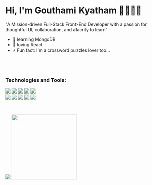 # Hi, I'm Gouthami Kyatham 👋👨🏻‍💻 
"A Mission-driven Full-Stack Front-End Developer with a passion for thoughtful UI, collaboration, and alacrity to learn"
<br>

- 🧠 learning MongoDB
- 💜 loving React
- ⚡ Fun fact: I'm a crossword puzzles lover too...

<br/>
<br/>

<h3> Technologies and Tools: </h3>
<p>
  <img src="https://img.shields.io/badge/html5%20-%23E34F26.svg?&style=for-the-badge&logo=html5&logoColor=white"/>
  <img src="https://img.shields.io/badge/css3%20-%231572B6.svg?&style=for-the-badge&logo=css3&logoColor=white"/>
  <img src="https://img.shields.io/badge/javascript%20-%23323330.svg?&style=for-the-badge&logo=javascript&logoColor=%23F7DF1E"/>
  <img src="https://img.shields.io/badge/bootstrap%20-%23563D7C.svg?&style=for-the-badge&logo=bootstrap&logoColor=white"/>
  <img src="https://img.shields.io/badge/react%20-%2320232a.svg?&style=for-the-badge&logo=react&logoColor=%2361DAFB"/>
  <br/>
  <img src="https://img.shields.io/badge/redux%20-%23593d88.svg?&style=for-the-badge&logo=redux&logoColor=white"/>
  <img src="https://img.shields.io/badge/material%20ui%20-%230081CB.svg?&style=for-the-badge&logo=material-ui&logoColor=white"/>
  <img src="https://img.shields.io/badge/GIT%20-%23cb3a37.svg?&style=for-the-badge&logo=git&logoColor=white"/>
  <img src="https://img.shields.io/badge/node%20-%23E34F26.svg?&style=for-the-badge&logo=javascript&logoColor=white"/>
  <img src="https://img.shields.io/badge/express%20-%23E34F26.svg?&style=for-the-badge&logo=javascript&logoColor=white"/>
  
</p>
<br>
<p align='left'>
  <img src="https://github-readme-stats.vercel.app/api/top-langs/?username=gouthamikr&theme=tokyonight"/>

<img src="https://github-readme-stats.vercel.app/api?username=gouthamikr&show_icons=true&theme=radical" height="207px" />
</P>


[Portfolio]: https://gouthamikr.github.io
